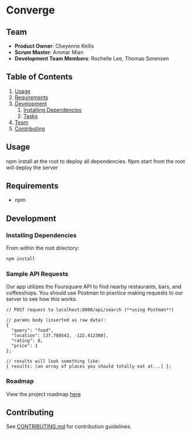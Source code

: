 # Converge

## Team

  - __Product Owner__: Cheyenne Kellis
  - __Scrum Master__: Ammar Mian
  - __Development Team Members__: Rochelle Lee, Thomas Sorensen

## Table of Contents

1. [Usage](#Usage)
1. [Requirements](#requirements)
1. [Development](#development)
    1. [Installing Dependencies](#installing-dependencies)
    1. [Tasks](#tasks)
1. [Team](#team)
1. [Contributing](#contributing)

## Usage

npm install at the root to deploy all dependencies. Npm start from the root will deploy the server

## Requirements

- npm

## Development

### Installing Dependencies

From within the root directory:

```sh
npm install
```
### Sample API Requests

Our app utilizes the Foursquare API to find nearby restaurants, bars, and coffeeshops.
You should use Postman to practice making requests to our server to see how this works.

```
// POST request to localhost:8000/api/search (**using Postman**)

// params body (inserted as raw data):
{ 
  "query": "food", 
  "location": [37.780542, -122.412300], 
  "rating": 8, 
  "price": 1 
};

// results will look something like:
{ results: [an array of places you should totally eat at...] };
```



### Roadmap

View the project roadmap [here](LINK_TO_PROJECT_ISSUES)


## Contributing

See [CONTRIBUTING.md](_CONTRIBUTING.md) for contribution guidelines.
